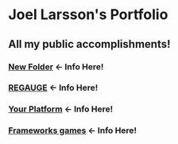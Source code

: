 # Joel Larsson's Portfolio

All my **public** accomplishments!
--- 

### [New Folder](New%20Folder) ← Info Here!
### [REGAUGE](REGAUGE) ← Info Here!
### [Your Platform](Your%20Platform) ← Info Here!
### [Frameworks games](Frameworks%20games) ← Info Here!
